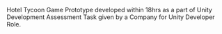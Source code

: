 Hotel Tycoon Game Prototype developed within 18hrs as a part of Unity Development Assessment Task given by a Company for Unity Developer Role.

